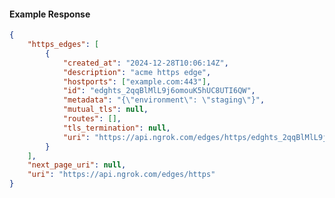 <!-- Code generated for API Clients. DO NOT EDIT. -->

#### Example Response

```json
{
	"https_edges": [
		{
			"created_at": "2024-12-28T10:06:14Z",
			"description": "acme https edge",
			"hostports": ["example.com:443"],
			"id": "edghts_2qqBlMlL9j6omouK5hUC8UTI6QW",
			"metadata": "{\"environment\": \"staging\"}",
			"mutual_tls": null,
			"routes": [],
			"tls_termination": null,
			"uri": "https://api.ngrok.com/edges/https/edghts_2qqBlMlL9j6omouK5hUC8UTI6QW"
		}
	],
	"next_page_uri": null,
	"uri": "https://api.ngrok.com/edges/https"
}
```
